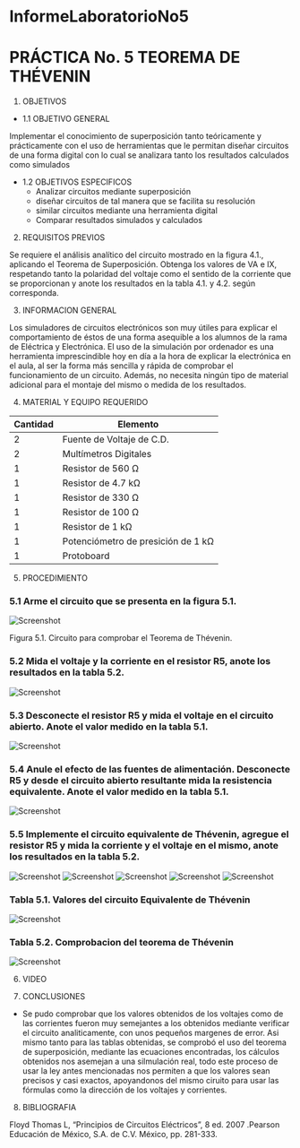 InformeLaboratorioNo5
==========================
# PRÁCTICA No. 5 TEOREMA DE THÉVENIN
1. OBJETIVOS
* 1.1 OBJETIVO GENERAL

Implementar el conocimiento de superposición tanto teóricamente y prácticamente con el uso de herramientas que le permitan diseñar circuitos de una forma digital con lo cual se analizara tanto los resultados calculados como simulados 

* 1.2 OBJETIVOS ESPECIFICOS
  * Analizar circuitos mediante superposición
  * diseñar circuitos de tal manera que se facilita su resolución 
  * similar circuitos mediante una herramienta digital 
  * Comparar resultados simulados y calculados 

2. REQUISITOS PREVIOS

Se requiere el análisis analítico del circuito mostrado en la figura 4.1., aplicando el Teorema de Superposición. Obtenga los valores de VA e IX, respetando tanto la   polaridad del voltaje como el sentido de la corriente que se proporcionan y anote los resultados en la tabla 4.1. y 4.2. según corresponda.

3. INFORMACION GENERAL 

Los simuladores de circuitos electrónicos son muy útiles para explicar el comportamiento de éstos de una forma asequible a los alumnos de la rama de Eléctrica y Electrónica. El uso de la simulación por ordenador es una herramienta imprescindible hoy en día a la hora de explicar la electrónica en el aula, al ser la forma más sencilla y rápida de comprobar el funcionamiento de un circuito. Además, no necesita ningún tipo de material adicional para el montaje del mismo o medida de los resultados.

4. MATERIAL Y EQUIPO REQUERIDO

| Cantidad | Elemento | 
| --------- | --------- | 
| 2 | Fuente de Voltaje de C.D. | 
| 2 | Multímetros Digitales | 
| 1 | Resistor de 560 Ω |
| 1 | Resistor de 4.7 kΩ | 
| 1 | Resistor de 330 Ω |
| 1 | Resistor de 100 Ω |
| 1 | Resistor de 1 kΩ |
| 1 | Potenciómetro de presición de 1 kΩ |
| 1 | Protoboard |

5. PROCEDIMIENTO

### 5.1 Arme el circuito que se presenta en la figura 5.1.

 ![Screenshot](LaboratorioNo5/1.jpg)
 
Figura 5.1. Circuito para comprobar el Teorema de Thévenin.

### 5.2 Mida el voltaje y la corriente en el resistor R5, anote los resultados en la tabla 5.2.

 ![Screenshot](LaboratorioNo5/2.jpg)
 
### 5.3 Desconecte el resistor R5 y mida el voltaje en el circuito abierto. Anote el valor medido en la tabla 5.1.

 ![Screenshot](LaboratorioNo5/3.jpg)

### 5.4 Anule el efecto de las fuentes de alimentación. Desconecte R5 y desde el circuito abierto resultante mida la resistencia equivalente. Anote el valor medido en la tabla 5.1.

 ![Screenshot](LaboratorioNo5/4.jpg)

### 5.5 Implemente el circuito equivalente de Thévenin, agregue el resistor R5 y mida la corriente y el voltaje en el mismo, anote los resultados en la tabla 5.2.

![Screenshot](LaboratorioNo5/5.jpg)
![Screenshot](LaboratorioNo5/6.jpg)
![Screenshot](LaboratorioNo5/7.jpg)
![Screenshot](LaboratorioNo5/8.jpg)
![Screenshot](LaboratorioNo5/9.jpg)

### Tabla 5.1. Valores del circuito Equivalente de Thévenin

![Screenshot](LaboratorioNo5/10.jpg)

### Tabla 5.2. Comprobacion del teorema de Thévenin

![Screenshot](LaboratorioNo5/11.jpg)

6. VIDEO


7. CONCLUSIONES

 - Se pudo comprobar que los valores obtenidos de los voltajes como de las corrientes fueron muy semejantes a los obtenidos mediante verificar el circuito analiticamente, con unos pequeños margenes de error.
Asi mismo tanto para las tablas obtenidas, se comprobó el uso del teorema de superposición, mediante las ecuaciones encontradas, los cálculos obtenidos nos asemejan a una silmulación real, todo este proceso de usar la ley antes mencionadas nos permiten a que los valores sean precisos y casi exactos, apoyandonos del mismo ciruito para usar las fórmulas como la dirección de los voltajes y corrientes.

8. BIBLIOGRAFIA

 Floyd Thomas L, “Principios de Circuitos Eléctricos”, 8 ed. 2007 .Pearson Educación de México, S.A. de C.V. México, pp. 281-333.
